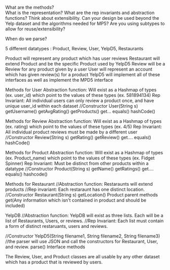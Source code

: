 What are the methods?  
What is the representation?
What are the rep invariants and abstraction functions?
Think about extensibility.
Can your design be used beyond the Yelp dataset and the algorithms needed for MP5?
Are you using subtypes to allow for reuse/extensibility?

When do we parse?

5 different datatypes : Product, Review, User, YelpD5, Restaurants

Product will represent any product which has user reviews
Restaurant will extend Product and be the specific Product used by YelpD5
Review will be a Review for any product given by a user
User will represent an account which has given review(s) for a product
YelpD5 will implement all of these interfaces as well as implement the MPD5 interface

Methods for User
Abstraction function: Will exist as a Hashmap of types (ex. user_id) which point to the values of these types (ex. 581894134)
Rep Invariant: All individual users can only review a product once, and have unique user_id within each dataset
//Constructor
User(String s)
getUsername()
getAvgRating()
getProducts()
get...
equals()
hashCode()

Methods for Review
Abstraction function: Will exist as a Hashmap of types (ex. rating) which point to the values of these types (ex. 4/5)
Rep Invariant: All individual product reviews must be made by a different user
//Constructor
Review(String s)
getRating()
getReview()
get....
equals()
hashCode()

Methods for Product
Abstraction function: Will exist as a Hashmap of types (ex. Product_name) which point to the values of these types (ex. Fidget Spinner)
Rep Invariant: Must be distinct from other products within a datatype
//Constructor
Product(String s)
getName()
getRatings()
get....
equals()
hashcode()

Methods for Restaurant
//Abstraction function: Restaraunts will extend products
//Rep invariant: Each restaraunt has one distinct location. 
//Constructor
Restaurant(String s)
getLocation()
Product parent methods
get(Any information which isn't contained in product and should be included)

YelpDB
//Abstraction function: YelpDB will exist as three lists. Each will be a list of Restaurants, Users, or reviews.
//Rep Invariant: Each list must contain a form of distinct restaruants, users and reviews.

//Constructor
YelpD5(String filename1, String filename2, String filename3)
//the parser will use JSON and call the constructors for Restaurant, User, and review.
parse()
Interface methods


The Review, User, and Product classes are all usable by any other dataset which has a product that is reviewed by users.
